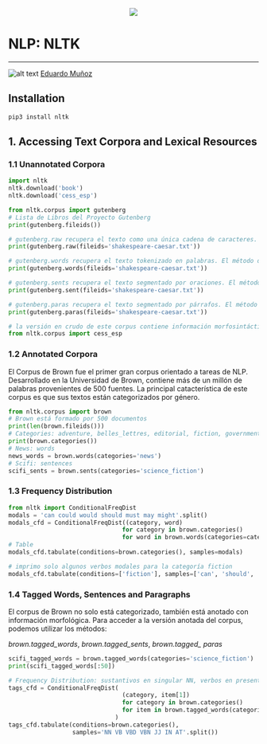 <p align="center"> 
<img src="https://github.com/emunozlorenzo/MasterDataScience/blob/master/img/image2.png">
</p>

# NLP: NLTK
___

![alt text](https://github.com/emunozlorenzo/MasterDataScience/blob/master/img/icon2.png "Logo Title Text 1") [Eduardo Muñoz](https://www.linkedin.com/in/eduardo-mu%C3%B1oz-lorenzo-14144a144/)

## Installation

```python
pip3 install nltk
```

## 1. Accessing Text Corpora and Lexical Resources

### 1.1 Unannotated Corpora

```python
import nltk
nltk.download('book')
nltk.download('cess_esp')
```
```python
from nltk.corpus import gutenberg
# Lista de Libros del Proyecto Gutenberg
print(gutenberg.fileids())

# gutenberg.raw recupera el texto como una única cadena de caracteres.
print(gutenberg.raw(fileids='shakespeare-caesar.txt'))

# gutenberg.words recupera el texto tokenizado en palabras. El método devuelve una lista palabras.
print(gutenberg.words(fileids='shakespeare-caesar.txt'))

# gutenberg.sents recupera el texto segmentado por oraciones. El método devuelve una lista de oraciones. Cada oración es a su vez una lista de palabras.
print(gutenberg.sent(fileids='shakespeare-caesar.txt'))

# gutenberg.paras recupera el texto segmentado por párrafos. El método devuelve una lista de párrafos. Cada párrafo es una lista de oraciones, cada oración es a su vez una lista de palabras.
print(gutenberg.paras(fileids='shakespeare-caesar.txt'))
```
```python
# la versión en crudo de este corpus contiene información morfosintáctica.
from nltk.corpus import cess_esp
```

### 1.2 Annotated Corpora

El Corpus de Brown fue el primer gran corpus orientado a tareas de NLP. Desarrollado en la Universidad de Brown, contiene más de un millón de palabras provenientes de 500 fuentes.  La principal catacterística de este corpus es que sus textos están categorizados por género. 

```python
from nltk.corpus import brown
# Brown está formado por 500 documentos
print(len(brown.fileids()))
# Categories: adventure, belles_lettres, editorial, fiction, government...
print(brown.categories())
# News: words
news_words = brown.words(categories='news')
# Scifi: sentences
scifi_sents = brown.sents(categories='science_fiction')
```

### 1.3 Frequency Distribution

```python
from nltk import ConditionalFreqDist
modals = 'can could would should must may might'.split()
modals_cfd = ConditionalFreqDist((category, word) 
                                for category in brown.categories() 
                                for word in brown.words(categories=category))
# Table
modals_cfd.tabulate(conditions=brown.categories(), samples=modals)

# imprimo solo algunos verbos modales para la categoría fiction
modals_cfd.tabulate(conditions=['fiction'], samples=['can', 'should', 'would'])
```

### 1.4 Tagged Words, Sentences and Paragraphs

El corpus de Brown no solo está categorizado, también está anotado con información morfológica. Para acceder a la versión anotada del corpus, podemos utilizar los métodos: 

*brown.tagged_words*, 
*brown.tagged_sents*, 
*brown.tagged_ paras*

```python
scifi_tagged_words = brown.tagged_words(categories='science_fiction')
print(scifi_tagged_words[:50])
```
```python
# Frequency Distribution: sustantivos en singular NN, verbos en presente VB, verbos en pasado simple VBD, participios pasados VBN, adjetivos JJ, preposiciones IN, y artículos AT. 
tags_cfd = ConditionalFreqDist(
                                (category, item[1])
                                for category in brown.categories()
                                for item in brown.tagged_words(categories=category)
                              )
tags_cfd.tabulate(conditions=brown.categories(), 
                  samples='NN VB VBD VBN JJ IN AT'.split())
```
